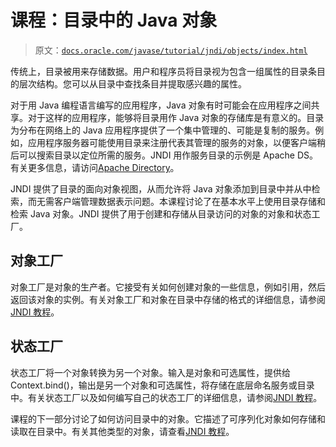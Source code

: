 # 课程：目录中的 Java 对象

> 原文：[`docs.oracle.com/javase/tutorial/jndi/objects/index.html`](https://docs.oracle.com/javase/tutorial/jndi/objects/index.html)

传统上，目录被用来存储数据。用户和程序员将目录视为包含一组属性的目录条目的层次结构。您可以从目录中查找条目并提取感兴趣的属性。

对于用 Java 编程语言编写的应用程序，Java 对象有时可能会在应用程序之间共享。对于这样的应用程序，能够将目录用作 Java 对象的存储库是有意义的。目录为分布在网络上的 Java 应用程序提供了一个集中管理的、可能是复制的服务。例如，应用程序服务器可能使用目录来注册代表其管理的服务的对象，以便客户端稍后可以搜索目录以定位所需的服务。JNDI 用作服务目录的示例是 Apache DS。有关更多信息，请访问[Apache Directory](http://directory.apache.org/)。

JNDI 提供了目录的面向对象视图，从而允许将 Java 对象添加到目录中并从中检索，而无需客户端管理数据表示问题。本课程讨论了在基本水平上使用目录存储和检索 Java 对象。JNDI 提供了用于创建和存储从目录访问的对象的对象和状态工厂。

## 对象工厂

对象工厂是对象的生产者。它接受有关如何创建对象的一些信息，例如引用，然后返回该对象的实例。有关对象工厂和对象在目录中存储的格式的详细信息，请参阅[JNDI 教程](https://docs.oracle.com/javase/jndi/tutorial/objects/factory/index.html)。

## 状态工厂

状态工厂将一个对象转换为另一个对象。输入是对象和可选属性，提供给 Context.bind()，输出是另一个对象和可选属性，将存储在底层命名服务或目录中。有关状态工厂以及如何编写自己的状态工厂的详细信息，请参阅[JNDI 教程](https://docs.oracle.com/javase/jndi/tutorial/objects/state/index.html)。

课程的下一部分讨论了如何访问目录中的对象。它描述了可序列化对象如何存储和读取在目录中。有关其他类型的对象，请查看[JNDI 教程](https://docs.oracle.com/javase/jndi/tutorial/objects/index.html)。
